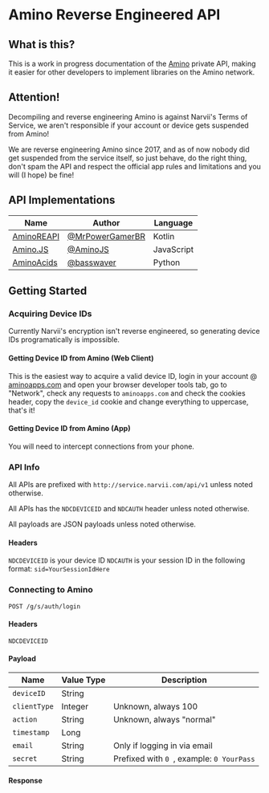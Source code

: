
# Amino Reverse Engineered API

## What is this?

This is a work in progress documentation of the [Amino](https://aminoapps.com/) private API, making it easier for other developers to implement libraries on the Amino network.

## Attention!

Decompiling and reverse engineering Amino is against Narvii's Terms of Service, we aren't responsible if your account or device gets suspended from Amino!

We are reverse engineering Amino since 2017, and as of now nobody did get suspended from the service itself, so just behave, do the right thing, don't spam the API and respect the official app rules and limitations and you will (I hope) be fine!

## API Implementations
|Name|Author|Language|
|--|--|--|
|[AminoREAPI](https://github.com/MrPowerGamerBR/AminoREAPI)|[@MrPowerGamerBR](https://github.com/MrPowerGamerBR)|Kotlin
|[Amino.JS](https://github.com/AminoJS/Amino.JS)|[@AminoJS](https://github.com/AminoJS)|JavaScript
|[AminoAcids](https://github.com/basswaver/AminoAcids)|[@basswaver](https://github.com/basswaver)|Python

## Getting Started

### Acquiring Device IDs

Currently Narvii's encryption isn't reverse engineered, so generating device IDs programatically is impossible.

#### Getting Device ID from Amino (Web Client)

This is the easiest way to acquire a valid device ID, login in your account @ [aminoapps.com](https://aminoapps.com) and open your browser developer tools tab, go to "Network", check any requests to `aminoapps.com` and check the cookies header, copy the `device_id` cookie and change everything to uppercase, that's it!

#### Getting Device ID from Amino (App)

You will need to intercept connections from your phone.

### API Info
All APIs are prefixed with `http://service.narvii.com/api/v1` unless noted otherwise.

All APIs has the `NDCDEVICEID` and `NDCAUTH` header unless noted otherwise.

All payloads are JSON payloads unless noted otherwise.

#### Headers
`NDCDEVICEID` is your device ID
`NDCAUTH` is your session ID in the following format: `sid=YourSessionIdHere`

### Connecting to Amino
`POST /g/s/auth/login`

#### Headers
`NDCDEVICEID` 

#### Payload
|Name|Value Type|Description|
|--|--|--|
|`deviceID`|String|
|`clientType`|Integer|Unknown, always 100
|`action`|String|Unknown, always "normal"
|`timestamp`|Long|
|`email`|String|Only if logging in via email
|`secret`|String|Prefixed with `0 `, example: `0 YourPass`

#### Response
